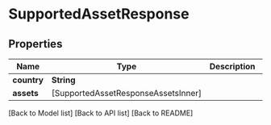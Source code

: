 # SupportedAssetResponse

## Properties

| Name        | Type                                 | Description | Notes |
| ----------- | ------------------------------------ | ----------- | ----- |
| **country** | **String**                           |             |       |
| **assets**  | \[SupportedAssetResponseAssetsInner] |             |       |

\[Back to Model list] \[Back to API list] \[Back to README]
